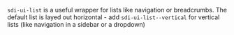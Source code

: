 `sdi-ui-list` is a useful wrapper for lists like navigation or breadcrumbs.
The default list is layed out horizontal - add `sdi-ui-list--vertical` for vertical lists (like navigation in a sidebar or a dropdown)
